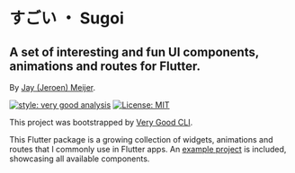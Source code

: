 # すごい ・ Sugoi

## A set of interesting and fun UI components, animations and routes for Flutter.

By [Jay (Jeroen) Meijer](https://github.com/jeroen-meijer).

[![style: very good analysis][very_good_analysis_badge]][very_good_analysis_link]
[![License: MIT][license_badge]][license_link]

This project was bootstrapped by [Very Good CLI](https://pub.dev/packages/very_good_cli).

This Flutter package is a growing collection of widgets, animations and routes that I commonly use in Flutter apps. An [example project](example/README.md) is included, showcasing all available components.

[license_badge]: https://img.shields.io/badge/license-MIT-blue.svg
[license_link]: https://opensource.org/licenses/MIT
[very_good_analysis_badge]: https://img.shields.io/badge/style-very_good_analysis-B22C89.svg
[very_good_analysis_link]: https://pub.dev/packages/very_good_analysis
